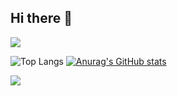 ## Hi there 👋

<!--
**rojae1339/rojae1339** is a ✨ _special_ ✨ repository because its `README.md` (this file) appears on your GitHub profile.

Here are some ideas to get you started:

- 🔭 I’m currently working on ...
- 🌱 I’m currently learning ...
- 👯 I’m looking to collaborate on ...
- 🤔 I’m looking for help with ...
- 💬 Ask me about ...
- 📫 How to reach me: ...
- 😄 Pronouns: ...
- ⚡ Fun fact: ...
-->
<img src="https://capsule-render.vercel.app/api?type=waving&color=E9D095&&height=130&section=header&text=Welcome2MyGitHub&animation=twinkling&fontColor=e56456&fontAlignY=30&fontSize=35&stroke=bb84e5" />

![Top Langs](https://github-readme-stats.vercel.app/api/top-langs/?username=rojae1339&hide=shaderlab,HLSL,Roff)
[![Anurag's GitHub stats](https://github-readme-stats.vercel.app/api?username=rojae1339)](https://github.com/rojae1339/github-readme-stats)




<img src="https://capsule-render.vercel.app/api?type=waving&color=E9D095&height=130&section=footer" />

